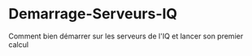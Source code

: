 # Demarrage-Serveurs-IQ
Comment bien démarrer sur les serveurs de l'IQ et lancer son premier calcul
